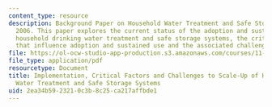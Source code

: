 ```yaml
---
content_type: resource
description: Background Paper on Household Water Treatment and Safe Storage (HWTS),
  2006. This paper explores the current status of the adoption and sustained use of
  household drinking water treatment and safe storage systems, the critical factors
  that influence adoption and sustained use and the associated challenges to scale-up.
file: https://ol-ocw-studio-app-production.s3.amazonaws.com/courses/11-479j-water-and-sanitation-infrastructure-in-developing-countries-spring-2007/2ea34b5923210c3b8c25ca217affbde1_hwts_paper.pdf
file_type: application/pdf
resourcetype: Document
title: Implementation, Critical Factors and Challenges to Scale-Up of Household Drinking
  Water Treatment and Safe Storage Systems
uid: 2ea34b59-2321-0c3b-8c25-ca217affbde1
---
```

